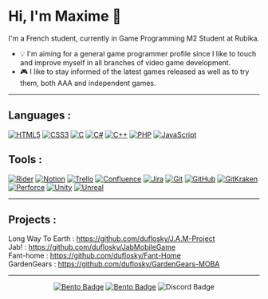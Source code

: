 # Hi, I'm Maxime 👋

I'm a French student, currently in Game Programming M2 Student at Rubika.

- 💡 I'm aiming for a general game programmer profile since I like to touch and improve myself in all branches of video game development.
- 🎮 I like to stay informed of the latest games released as well as to try them, both AAA and independent games.

---

## Languages :

[![HTML5](https://img.shields.io/badge/html5-E34F26.svg?style=for-the-badge&logo=html5&logoColor=white)](https://en.wikipedia.org/wiki/HTML5)
[![CSS3](https://img.shields.io/badge/css3-1572B6.svg?style=for-the-badge&logo=css3&logoColor=white)](https://en.wikipedia.org/wiki/CSS)
[![C](https://img.shields.io/badge/c-A8B9CC.svg?style=for-the-badge&logo=c&logoColor=white)](https://en.wikipedia.org/wiki/C_(programming_language))
[![C#](https://img.shields.io/badge/csharp-512BD4.svg?style=for-the-badge&logo=csharp&logoColor=white)](https://en.wikipedia.org/wiki/C_Sharp_(programming_language))
[![C++](https://img.shields.io/badge/c++-00599C.svg?style=for-the-badge&logo=cplusplus&logoColor=white)](https://cplusplus.com)
[![PHP](https://img.shields.io/badge/php-777BB4.svg?style=for-the-badge&logo=php&logoColor=white)](https://www.php.net/)
[![JavaScript](https://img.shields.io/badge/JavaScript-F7DF1E.svg?style=for-the-badge&logo=javascript&logoColor=white)](https://en.wikipedia.org/wiki/JavaScript)

## Tools :

[![Rider](https://img.shields.io/badge/rider-000000.svg?style=for-the-badge&logo=rider&logoColor=white)](https://www.jetbrains.com/rider/)
[![Notion](https://img.shields.io/badge/notion-000000.svg?style=for-the-badge&logo=notion&logoColor=white)](https://www.notion.so/)
[![Trello](https://img.shields.io/badge/trello-0052CC.svg?style=for-the-badge&logo=trello&logoColor=white)](https://trello.com/)
[![Confluence](https://img.shields.io/badge/confluence-172B4D.svg?style=for-the-badge&logo=confluence&logoColor=white)](https://www.atlassian.com/software/confluence)
[![Jira](https://img.shields.io/badge/jira-0052CC.svg?style=for-the-badge&logo=jirasoftware&logoColor=white)](https://www.atlassian.com/software/jira)
[![Git](https://img.shields.io/badge/git-F05032.svg?style=for-the-badge&logo=git&logoColor=white)](https://git-scm.com/)
[![GitHub](https://img.shields.io/badge/github-181717.svg?style=for-the-badge&logo=github&logoColor=white)](https://github.com/)
[![GitKraken](https://img.shields.io/badge/gitkraken-179287.svg?style=for-the-badge&logo=gitkraken&logoColor=white)](https://www.gitkraken.com/)
[![Perforce](https://img.shields.io/badge/perforce-404040.svg?style=for-the-badge&logo=perforce&logoColor=white)](https://www.perforce.com/)
[![Unity](https://img.shields.io/badge/unity-000000.svg?style=for-the-badge&logo=unity&logoColor=white)](https://unity.com/)
[![Unreal](https://img.shields.io/badge/unreal-0E1128.svg?style=for-the-badge&logo=unrealengine&logoColor=white)](https://www.unrealengine.com/)

---

## Projects :

Long Way To Earth : https://github.com/duflosky/J.A.M-Project  
Jab! : https://github.com/duflosky/JabMobileGame  
Fant-home : https://github.com/duflosky/Fant-Home  
GardenGears : https://github.com/duflosky/GardenGears-MOBA  

---

<p align="center">
  <a href="https://bento.me/duflosky"><img title="Bento" src="https://img.shields.io/badge/Maxime Duflot-768CFF?style=for-the-badge&logo=bento&logoColor=white" alt="Bento Badge"></a>
  <a href="https://www.linkedin.com/in/maxime-duflot/"><img title="LinkedIn" src="https://img.shields.io/badge/Maxime Duflot-0A66C2?style=for-the-badge&logo=linkedin&logoColor=white" alt="Bento Badge"></a>
  <img title="maxime.duflot" src="https://img.shields.io/badge/maxime.duflot-5865F2?style=for-the-badge&logo=discord&logoColor=white" alt="Discord Badge">
</p>
